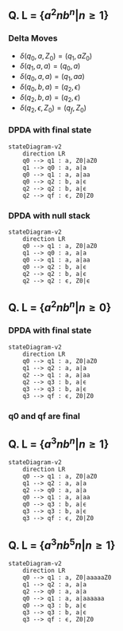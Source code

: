 ## Q. L = {$a^2nb^n | n \geq 1$}
### Delta Moves
- $\delta(q_0,a,Z_0) = (q_1,aZ_0)$
- $\delta(q_1,a,a) = (q_0,a)$
- $\delta(q_0,a,a) = (q_1,aa)$
- $\delta(q_0,b,a) = (q_2,\epsilon)$
- $\delta(q_2,b,a) = (q_2,\epsilon)$
- $\delta(q_2,\epsilon,Z_0) = (q_f,Z_0)$

### DPDA with final state
```mermaid
stateDiagram-v2
    direction LR
    q0 --> q1 : a, Z0|aZ0
    q1 --> q0 : a, a|a
    q0 --> q1 : a, a|aa
    q0 --> q2 : b, a|ϵ
    q2 --> q2 : b, a|ϵ
    q2 --> qf : ϵ, Z0|Z0
```
### DPDA with null stack
```mermaid
stateDiagram-v2
    direction LR
    q0 --> q1 : a, Z0|aZ0
    q1 --> q0 : a, a|a
    q0 --> q1 : a, a|aa
    q0 --> q2 : b, a|ϵ
    q2 --> q2 : b, a|ϵ
    q2 --> q2 : ϵ, Z0|ϵ
```

## Q. L = {$a^2nb^n | n \geq 0$}
### DPDA with final state
```mermaid
stateDiagram-v2
    direction LR
    q0 --> q1 : a, Z0|aZ0
    q1 --> q2 : a, a|a
    q2 --> q1 : a, a|aa
    q2 --> q3 : b, a|ϵ
    q3 --> q3 : b, a|ϵ
    q3 --> qf : ϵ, Z0|Z0
``` 
### q0 and qf are final

## Q. L = {$a^3nb^n | n \geq 1$}
```mermaid
stateDiagram-v2
    direction LR
    q0 --> q1 : a, Z0|aZ0
    q1 --> q2 : a, a|a
    q2 --> q0 : a, a|a
    q0 --> q1 : a, a|aa
    q0 --> q3 : b, a|ϵ
    q3 --> q3 : b, a|ϵ
    q3 --> qf : ϵ, Z0|Z0
```

## Q. L = {$a^3nb^5n | n \geq 1$}
```mermaid
stateDiagram-v2
    direction LR
    q0 --> q1 : a, Z0|aaaaaZ0
    q1 --> q2 : a, a|a
    q2 --> q0 : a, a|a
    q0 --> q1 : a, a|aaaaaa
    q0 --> q3 : b, a|ϵ
    q3 --> q3 : b, a|ϵ
    q3 --> qf : ϵ, Z0|Z0
```